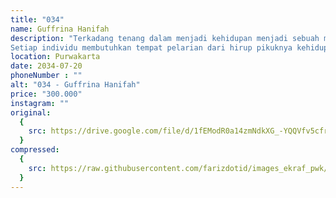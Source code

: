 ```yaml
---
title: "034"
name: Guffrina Hanifah
description: "Terkadang tenang dalam menjadi kehidupan menjadi sebuah momen langka. Akan ada hari penuh tawa silih berganti dengan air mata. Terasa berat dan sesak ketika menjalani hari. Bahkan sulit sekali menemukan waktu untuk mencari ketenangan tersebut.
Setiap individu membutuhkan tempat pelarian dari hirup pikuknya kehidupan. Senja sebagai penutup hari sebelum raga merebahkan dirinya untuk beristirahat di malam gulita. Memandang luasnya langit di tengah hamparan bunga lavender yang memberikan ketenangan. Tenang yang terkadang tak kunjung datang ketika ruwetnya kehidupan melanda. Tenang yang dicari ketika diri telah lelah. Tempat pelarian yang dibutuhkan setiap manusia ketika menutup hari."
location: Purwakarta
date: 2034-07-20
phoneNumber : ""
alt: "034 - Guffrina Hanifah"
price: "300.000"
instagram: ""
original:
  {
    src: https://drive.google.com/file/d/1fEModR0a14zmNdkXG_-YQQVfv5cfr2yL/view?usp=sharing,
  }
compressed:
  {
    src: https://raw.githubusercontent.com/farizdotid/images_ekraf_pwk/main/teraspendopocoffee/034.jpg,
  }
---
```

